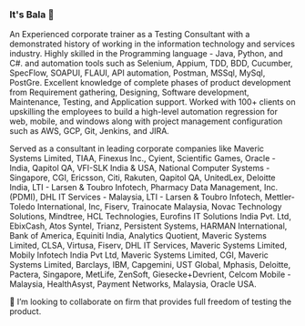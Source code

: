 ### It's Bala 👋

<!--
**balaji-githubstore/balaji-githubstore** is a ✨ _special_ ✨ repository because its `README.md` (this file) appears on your GitHub profile.

Here are some ideas to get you started:

- 🔭 I’m currently working on ...
- 🌱 I’m currently learning ...
- 👯 I’m looking to collaborate on ...
- 🤔 I’m looking for help with ...
- 💬 Ask me about ...
- 📫 How to reach me: ...
- 😄 Pronouns: ...
- ⚡ Fun fact: ...
-->

An Experienced corporate trainer as a Testing Consultant with a demonstrated history of working in the information technology and services industry. Highly skilled in the Programming language - Java, Python, and C#. and automation tools such as Selenium, Appium, TDD, BDD, Cucumber, SpecFlow, SOAPUI, FLAUI, API automation, Postman, MSSql, MySql, PostGre. Excellent knowledge of complete phases of product development from Requirement gathering, Designing, Software development, Maintenance, Testing, and Application support. Worked with 100+ clients on upskilling the employees to build a high-level automation regression for web, mobile, and windows along with project management configuration such as AWS, GCP, Git, Jenkins, and JIRA.

Served as a consultant in leading corporate companies like Maveric Systems Limited, TIAA, Finexus Inc., Cyient, Scientific Games, Oracle - India, Qapitol QA, VFI-SLK India & USA, National Computer Systems - Singapore, CGI, Ericsson, Citi, Rakuten, Qapitol QA, UnitedLex, Deloitte India, LTI - Larsen & Toubro Infotech, Pharmacy Data Management, Inc. (PDMI), DHL IT Services - Malaysia, LTI - Larsen & Toubro Infotech, Mettler-Toledo International, Inc, Fiserv, Trainocate Malaysia, Novac Technology Solutions, Mindtree, HCL Technologies, Eurofins IT Solutions India Pvt. Ltd, EbixCash, Atos Syntel, Trianz, Persistent Systems, HARMAN International, Bank of America, Equiniti India, Analytics Quotient, Maveric Systems Limited, CLSA, Virtusa, Fiserv, DHL IT Services, Maveric Systems Limited, Mobily Infotech India Pvt Ltd, Maveric Systems Limited, CGI, Maveric Systems Limited, Barclays, IBM, Capgemini, UST Global, Mphasis, Deloitte, Pactera, Singapore, MetLife, ZenSoft, Giesecke+Devrient, Celcom Mobile - Malaysia, HealthAsyst, Payment Networks, Malaysia, Oracle USA.

👯 I’m looking to collaborate on firm that provides full freedom of testing the product. 
